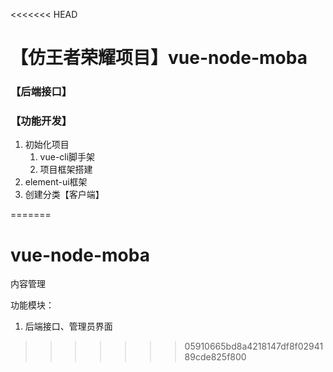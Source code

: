 <<<<<<< HEAD
# 【仿王者荣耀项目】vue-node-moba

### 【后端接口】

### 【功能开发】
1. 初始化项目
   1. vue-cli脚手架
   2. 项目框架搭建
2. element-ui框架
3. 创建分类【客户端】
  

=======
# vue-node-moba
内容管理

功能模块：
1. 后端接口、管理员界面
>>>>>>> 05910665bd8a4218147df8f0294189cde825f800

